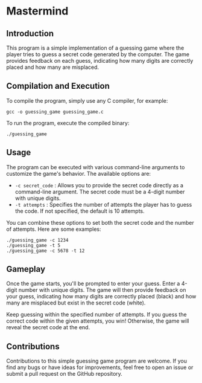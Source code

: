 # Mastermind

## Introduction

This program is a simple implementation of a guessing game where the player tries to guess a secret code generated by the computer. The game provides feedback on each guess, indicating how many digits are correctly placed and how many are misplaced.

## Compilation and Execution

To compile the program, simply use any C compiler, for example:

```
gcc -o guessing_game guessing_game.c
```

To run the program, execute the compiled binary:

```
./guessing_game
```

## Usage

The program can be executed with various command-line arguments to customize the game's behavior. The available options are:

- `-c secret_code` : Allows you to provide the secret code directly as a command-line argument. The secret code must be a 4-digit number with unique digits.
- `-t attempts` : Specifies the number of attempts the player has to guess the code. If not specified, the default is 10 attempts.

You can combine these options to set both the secret code and the number of attempts. Here are some examples:

```
./guessing_game -c 1234
./guessing_game -t 5
./guessing_game -c 5678 -t 12
```

## Gameplay

Once the game starts, you'll be prompted to enter your guess. Enter a 4-digit number with unique digits. The game will then provide feedback on your guess, indicating how many digits are correctly placed (black) and how many are misplaced but exist in the secret code (white).

Keep guessing within the specified number of attempts. If you guess the correct code within the given attempts, you win! Otherwise, the game will reveal the secret code at the end.

## Contributions

Contributions to this simple guessing game program are welcome. If you find any bugs or have ideas for improvements, feel free to open an issue or submit a pull request on the GitHub repository.
